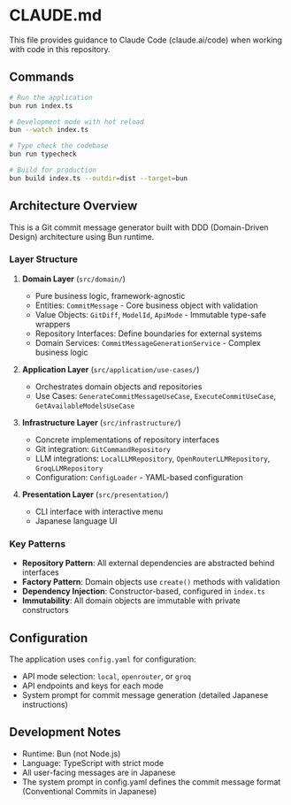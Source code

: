 # CLAUDE.md

This file provides guidance to Claude Code (claude.ai/code) when working with code in this repository.

## Commands

```bash
# Run the application
bun run index.ts

# Development mode with hot reload
bun --watch index.ts

# Type check the codebase
bun run typecheck

# Build for production
bun build index.ts --outdir=dist --target=bun
```

## Architecture Overview

This is a Git commit message generator built with DDD (Domain-Driven Design) architecture using Bun runtime.

### Layer Structure

1. **Domain Layer** (`src/domain/`)
   - Pure business logic, framework-agnostic
   - Entities: `CommitMessage` - Core business object with validation
   - Value Objects: `GitDiff`, `ModelId`, `ApiMode` - Immutable type-safe wrappers
   - Repository Interfaces: Define boundaries for external systems
   - Domain Services: `CommitMessageGenerationService` - Complex business logic

2. **Application Layer** (`src/application/use-cases/`)
   - Orchestrates domain objects and repositories
   - Use Cases: `GenerateCommitMessageUseCase`, `ExecuteCommitUseCase`, `GetAvailableModelsUseCase`

3. **Infrastructure Layer** (`src/infrastructure/`)
   - Concrete implementations of repository interfaces
   - Git integration: `GitCommandRepository`
   - LLM integrations: `LocalLLMRepository`, `OpenRouterLLMRepository`, `GroqLLMRepository`
   - Configuration: `ConfigLoader` - YAML-based configuration

4. **Presentation Layer** (`src/presentation/`)
   - CLI interface with interactive menu
   - Japanese language UI

### Key Patterns

- **Repository Pattern**: All external dependencies are abstracted behind interfaces
- **Factory Pattern**: Domain objects use `create()` methods with validation
- **Dependency Injection**: Constructor-based, configured in `index.ts`
- **Immutability**: All domain objects are immutable with private constructors

## Configuration

The application uses `config.yaml` for configuration:
- API mode selection: `local`, `openrouter`, or `groq`
- API endpoints and keys for each mode
- System prompt for commit message generation (detailed Japanese instructions)

## Development Notes

- Runtime: Bun (not Node.js)
- Language: TypeScript with strict mode
- All user-facing messages are in Japanese
- The system prompt in config.yaml defines the commit message format (Conventional Commits in Japanese)